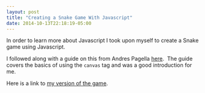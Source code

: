 ```yaml
---
layout: post
title: "Creating a Snake Game With Javascript"
date: 2014-10-13T22:18:19-05:00
---
```

In order to learn more about Javascript I took upon myself to create a Snake game using Javascript.

I followed along with a guide on this from Andres Pagella <a href="http://www.andrespagella.com/snake-game">here</a>.  The guide covers the basics of using the <code>canvas</code> tag and was a good introduction for me.  

Here is a link to <a href="http://www.andrewschutt.net/snake.html">my version of the game</a>.
